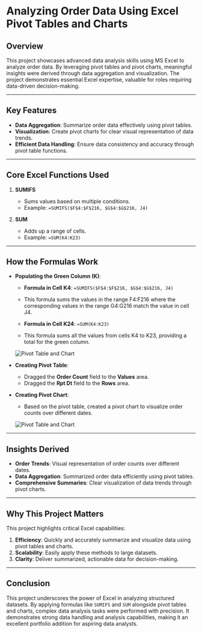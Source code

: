 # **Analyzing Order Data Using Excel Pivot Tables and Charts**

## **Overview**
This project showcases advanced data analysis skills using MS Excel to analyze order data. By leveraging pivot tables and pivot charts, meaningful insights were derived through data aggregation and visualization. The project demonstrates essential Excel expertise, valuable for roles requiring data-driven decision-making.

---

## **Key Features**
- **Data Aggregation**: Summarize order data effectively using pivot tables.
- **Visualization**: Create pivot charts for clear visual representation of data trends.
- **Efficient Data Handling**: Ensure data consistency and accuracy through pivot table functions.

---

## **Core Excel Functions Used**
1. **SUMIFS**
   - Sums values based on multiple conditions.
   - Example: `=SUMIFS($F$4:$F$216, $G$4:$G$216, J4)`

2. **SUM**
   - Adds up a range of cells.
   - Example: `=SUM(K4:K23)`

---

## **How the Formulas Work**
- **Populating the Green Column (K)**:
  - **Formula in Cell K4**: `=SUMIFS($F$4:$F$216, $G$4:$G$216, J4)`
  - This formula sums the values in the range F4:F216 where the corresponding values in the range G4:G216 match the value in cell J4.

  - **Formula in Cell K24**: `=SUM(K4:K23)`
  - This formula sums all the values from cells K4 to K23, providing a total for the green column.
 
  ![Pivot Table and Chart](Project_06_Image(1).png)

- **Creating Pivot Table**:
  - Dragged the **Order Count** field to the **Values** area.
  - Dragged the **Rpt Dt** field to the **Rows** area.

- **Creating Pivot Chart**:
  - Based on the pivot table, created a pivot chart to visualize order counts over different dates.

   ![Pivot Table and Chart](Project_06_Image(2).png)

---

## **Insights Derived**
- **Order Trends**: Visual representation of order counts over different dates.
- **Data Aggregation**: Summarized order data efficiently using pivot tables.
- **Comprehensive Summaries**: Clear visualization of data trends through pivot charts.

---

## **Why This Project Matters**
This project highlights critical Excel capabilities:
1. **Efficiency**: Quickly and accurately summarize and visualize data using pivot tables and charts.
2. **Scalability**: Easily apply these methods to large datasets.
3. **Clarity**: Deliver summarized, actionable data for decision-making.

---

## **Conclusion**
This project underscores the power of Excel in analyzing structured datasets. By applying formulas like `SUMIFS` and `SUM` alongside pivot tables and charts, complex data analysis tasks were performed with precision. It demonstrates strong data handling and analysis capabilities, making it an excellent portfolio addition for aspiring data analysts.


